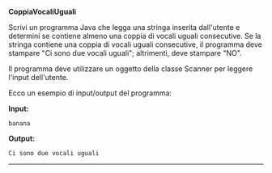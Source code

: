 **CoppiaVocaliUguali**

Scrivi un programma Java che legga una stringa inserita dall'utente e determini se contiene almeno una coppia di vocali uguali consecutive. Se la stringa contiene una coppia di vocali uguali consecutive, il programma deve stampare "Ci sono due vocali uguali"; altrimenti, deve stampare "NO".

Il programma deve utilizzare un oggetto della classe Scanner per leggere l'input dell'utente.

Ecco un esempio di input/output del programma:

**Input:**

```
banana
```

**Output:**

```
Ci sono due vocali uguali
```

---
